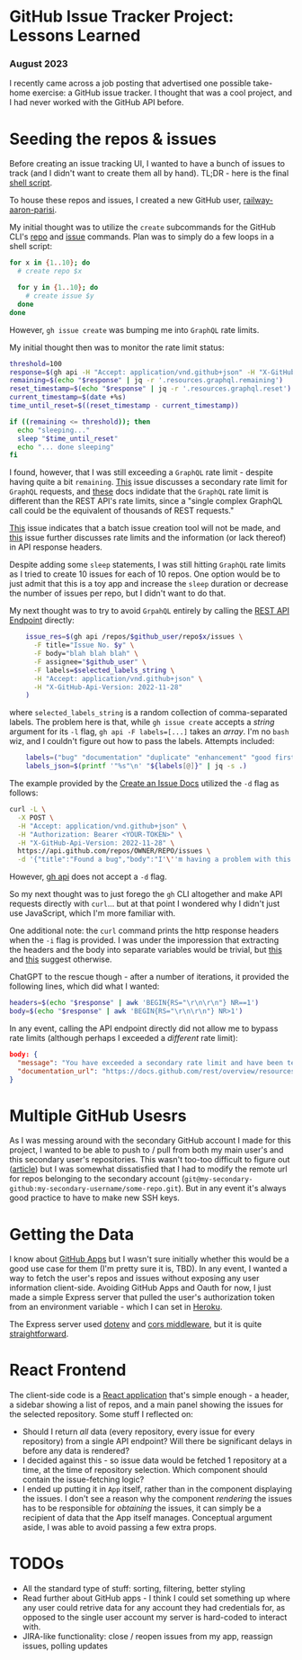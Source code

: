 # GitHub Issue Tracker Project: Lessons Learned

### August 2023

I recently came across a job posting that advertised one possible take-home exercise: a GitHub issue tracker. I thought that was a cool project, and I had never worked with the GitHub API before.

# Seeding the repos & issues

Before creating an issue tracking UI, I wanted to have a bunch of issues to track (and I didn't want to create them all by hand). TL;DR - here is the final [shell script](https://github.com/aaronparisi/railway-gh-issue-tracker/blob/main/seedRailwayRepos.sh).

To house these repos and issues, I created a new GitHub user, [railway-aaron-parisi](https://github.com/railway-aaron-parisi).

My initial thought was to utilize the `create` subcommands for the GitHub CLI's [repo](https://cli.github.com/manual/gh_repo_create) and [issue](https://cli.github.com/manual/gh_issue_create) commands. Plan was to simply do a few loops in a shell script:

```bash
for x in {1..10}; do
  # create repo $x

  for y in {1..10}; do
    # create issue $y
  done
done
```

However, `gh issue create` was bumping me into `GraphQL` rate limits.

My initial thought then was to monitor the rate limit status:

```bash
threshold=100
response=$(gh api -H "Accept: application/vnd.github+json" -H "X-GitHub-Api-Version: 2022-11-28" /rate_limit) # this does not contribute to rate limits
remaining=$(echo "$response" | jq -r '.resources.graphql.remaining')
reset_timestamp=$(echo "$response" | jq -r '.resources.graphql.reset')
current_timestamp=$(date +%s)
time_until_reset=$((reset_timestamp - current_timestamp))

if ((remaining <= threshold)); then
  echo "sleeping..."
  sleep "$time_until_reset"
  echo "... done sleeping"
fi
```

I found, however, that I was still exceeding a `GraphQL` rate limit - despite having quite a bit `remaining`. [This](https://github.com/cli/cli/discussions/6826) issue discusses a secondary rate limit for `GraphQL` requests, and [these](https://docs.github.com/en/graphql/overview/resource-limitations#rate-limit) docs indidate that the `GraphQL` rate limit is different than the REST API's rate limits, since a "single complex GraphQL call could be the equivalent of thousands of REST requests."

[This](https://github.com/cli/cli/issues/4774) issue indicates that a batch issue creation tool will not be made, and [this](https://github.com/cli/cli/issues/4801) issue further discusses rate limits and the information (or lack thereof) in API response headers.

Despite adding some `sleep` statements, I was still hitting `GraphQL` rate limits as I tried to create 10 issues for each of 10 repos. One option would be to just admit that this is a toy app and increase the `sleep` duration or decrease the number of issues per repo, but I didn't want to do that.

My next thought was to try to avoid `GrpahQL` entirely by calling the [REST API Endpoint](https://docs.github.com/en/rest/issues/issues?apiVersion=2022-11-28#create-an-issue) directly:

```bash
    issue_res=$(gh api /repos/$github_user/repo$x/issues \
      -F title="Issue No. $y" \
      -F body="blah blah blah" \
      -F assignee="$github_user" \
      -F labels=$selected_labels_string \
      -H "Accept: application/vnd.github+json" \
      -H "X-GitHub-Api-Version: 2022-11-28"
    )
```

where `selected_labels_string` is a random collection of comma-separated labels. The problem here is that, while `gh issue create` accepts a _string_ argument for its `-l` flag, `gh api -F labels=[...]` takes an _array_. I'm no `bash` wiz, and I couldn't figure out how to pass the labels. Attempts included:

```bash
    labels=("bug" "documentation" "duplicate" "enhancement" "good first issue" "help wanted" "invalid" "question" "wontfix")
    labels_json=$(printf '"%s"\n' "${labels[@]}" | jq -s .)
```

The example provided by the [Create an Issue Docs](https://docs.github.com/en/rest/issues/issues?apiVersion=2022-11-28#create-an-issue) utilized the `-d` flag as follows:

```bash
curl -L \
  -X POST \
  -H "Accept: application/vnd.github+json" \
  -H "Authorization: Bearer <YOUR-TOKEN>" \
  -H "X-GitHub-Api-Version: 2022-11-28" \
  https://api.github.com/repos/OWNER/REPO/issues \
  -d '{"title":"Found a bug","body":"I'\''m having a problem with this.","assignees":["octocat"],"milestone":1,"labels":["bug"]}'
```

However, [gh api](https://cli.github.com/manual/gh_api) does not accept a `-d` flag.

So my next thought was to just forego the `gh` CLI altogether and make API requests directly with `curl`... but at that point I wondered why I didn't just use JavaScript, which I'm more familiar with.

One additional note: the `curl` command prints the http response headers when the `-i` flag is provided. I was under the imporession that extracting the headers and the body into separate variables would be trivial, but [this](https://dille.name/blog/2021/09/13/processing-response-headers-and-body-at-once-using-curl/) and [this](https://stackoverflow.com/questions/25852524/get-both-the-headers-and-the-body-of-a-curl-response-in-two-separated-variables) suggest otherwise.

ChatGPT to the rescue though - after a number of iterations, it provided the following lines, which did what I wanted:

```bash
headers=$(echo "$response" | awk 'BEGIN{RS="\r\n\r\n"} NR==1')
body=$(echo "$response" | awk 'BEGIN{RS="\r\n\r\n"} NR>1')
```

In any event, calling the API endpoint directly did not allow me to bypass rate limits (although perhaps I exceeded a _different_ rate limit):

```JSON
body: {
  "message": "You have exceeded a secondary rate limit and have been temporarily blocked from content creation. Please retry your request again later.",
  "documentation_url": "https://docs.github.com/rest/overview/resources-in-the-rest-api#secondary-rate-limits"
}
```

# Multiple GitHub Usesrs

As I was messing around with the secondary GitHub account I made for this project, I wanted to be able to push to / pull from both my main user's and this secondary user's repositories. This wasn't too-too difficult to figure out ([article](https://gist.github.com/oanhnn/80a89405ab9023894df7)) but I was somewhat dissatisfied that I had to modify the remote url for repos belonging to the secondary account (`git@my-secondary-github:my-secondary-username/some-repo.git`). But in any event it's always good practice to have to make new SSH keys.

# Getting the Data

I know about [GitHub Apps](https://docs.github.com/en/apps/creating-github-apps/about-creating-github-apps/about-creating-github-apps) but I wasn't sure initially whether this would be a good use case for them (I'm pretty sure it is, TBD). In any event, I wanted a way to fetch the user's repos and issues without exposing any user information client-side. Avoiding GitHub Apps and Oauth for now, I just made a simple Express server that pulled the user's authorization token from an environment variable - which I can set in [Heroku](https://devcenter.heroku.com/articles/config-vars).

The Express server used [dotenv](https://github.com/motdotla/dotenv) and [cors middleware](https://expressjs.com/en/resources/middleware/cors.html), but it is quite [straightforward](https://github.com/aaronparisi/railway-backend/blob/main/index.js).

# React Frontend

The client-side code is a [React application](https://github.com/aaronparisi/railway-gh-issue-tracker) that's simple enough - a header, a sidebar showing a list of repos, and a main panel showing the issues for the selected repository. Some stuff I reflected on:

- Should I return _all_ data (every repository, every issue for every repository) from a single API endpoint? Will there be significant delays in before any data is rendered?
- I decided against this - so issue data would be fetched 1 repository at a time, at the time of repository selection. Which component should contain the issue-fetching logic?
- I ended up putting it in `App` itself, rather than in the component displaying the issues. I don't see a reason why the component _rendering_ the issues has to be responsible for _obtaining_ the issues, it can simply be a recipient of data that the App itself manages. Conceptual argument aside, I was able to avoid passing a few extra props.

# TODOs

- All the standard type of stuff: sorting, filtering, better styling
- Read further about GitHub apps - I think I could set something up where any user could retrive data for any account they had credentials for, as opposed to the single user account my server is hard-coded to interact with.
- JIRA-like functionality: close / reopen issues from my app, reassign issues, polling updates

